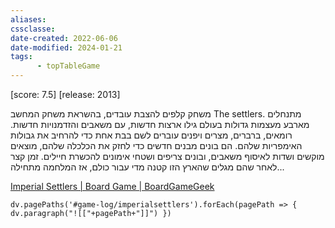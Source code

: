 ```yaml
---
aliases: 
cssclasse: 
date-created: 2022-06-06
date-modified: 2024-01-21
tags:
      - topTableGame
---
```

[score: 7.5] [release: 2013]

 משחק קלפים להצבת עובדים, בהשראת משחק המחשב The settlers. מתנחלים מארבע מעצמות גדולות בעולם גילו ארצות חדשות, עם משאבים והזדמנויות חדשות. רומאים, ברברים, מצרים ויפנים עוברים לשם בבת אחת כדי להרחיב את גבולות האימפריות שלהם. הם בונים מבנים חדשים כדי לחזק את הכלכלה שלהם, מוצאים מוקשים ושדות לאיסוף משאבים, ובונים צריפים ושטחי אימונים להכשרת חיילים. זמן קצר לאחר שהם מגלים שהארץ הזו קטנה מדי עבור כולם, אז המלחמה מתחילה...

[Imperial Settlers | Board Game | BoardGameGeek](https://boardgamegeek.com/boardgame/154203/imperial-settlers)

```dataviewjs 
dv.pagePaths('#game-log/imperialsettlers').forEach(pagePath => { dv.paragraph("![["+pagePath+"]]") })
```
